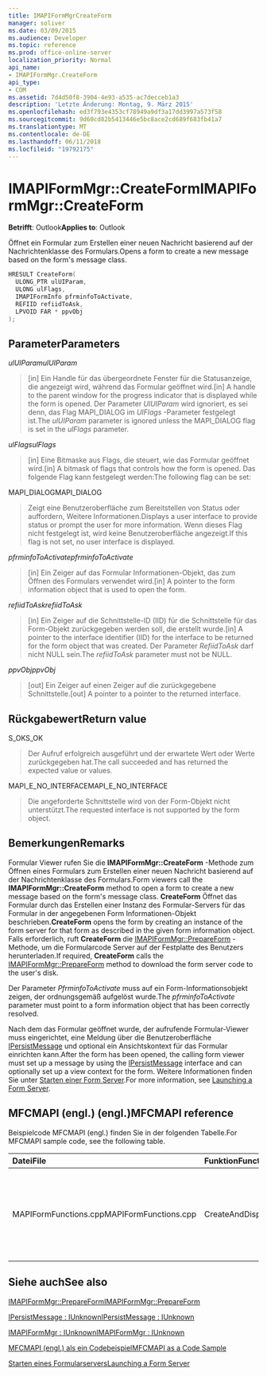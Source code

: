 ```yaml
---
title: IMAPIFormMgrCreateForm
manager: soliver
ms.date: 03/09/2015
ms.audience: Developer
ms.topic: reference
ms.prod: office-online-server
localization_priority: Normal
api_name:
- IMAPIFormMgr.CreateForm
api_type:
- COM
ms.assetid: 7d4d50f8-3904-4e93-a535-ac7decceb1a3
description: 'Letzte Änderung: Montag, 9. März 2015'
ms.openlocfilehash: ed3f793e4353cf78949a9df3a17dd3997a573f58
ms.sourcegitcommit: 9d60cd82b5413446e5bc8ace2cd689f683fb41a7
ms.translationtype: MT
ms.contentlocale: de-DE
ms.lasthandoff: 06/11/2018
ms.locfileid: "19792175"
---
```

# <a name="imapiformmgrcreateform"></a><span data-ttu-id="5c2ee-103">IMAPIFormMgr::CreateForm</span><span class="sxs-lookup"><span data-stu-id="5c2ee-103">IMAPIFormMgr::CreateForm</span></span>

  
  
<span data-ttu-id="5c2ee-104">**Betrifft**: Outlook</span><span class="sxs-lookup"><span data-stu-id="5c2ee-104">**Applies to**: Outlook</span></span> 
  
<span data-ttu-id="5c2ee-105">Öffnet ein Formular zum Erstellen einer neuen Nachricht basierend auf der Nachrichtenklasse des Formulars.</span><span class="sxs-lookup"><span data-stu-id="5c2ee-105">Opens a form to create a new message based on the form's message class.</span></span>
  
```cpp
HRESULT CreateForm(
  ULONG_PTR ulUIParam,
  ULONG ulFlags,
  IMAPIFormInfo pfrminfoToActivate,
  REFIID refiidToAsk,
  LPVOID FAR * ppvObj
);
```

## <a name="parameters"></a><span data-ttu-id="5c2ee-106">Parameter</span><span class="sxs-lookup"><span data-stu-id="5c2ee-106">Parameters</span></span>

 <span data-ttu-id="5c2ee-107">_ulUIParam_</span><span class="sxs-lookup"><span data-stu-id="5c2ee-107">_ulUIParam_</span></span>
  
> <span data-ttu-id="5c2ee-108">[in] Ein Handle für das übergeordnete Fenster für die Statusanzeige, die angezeigt wird, während das Formular geöffnet wird.</span><span class="sxs-lookup"><span data-stu-id="5c2ee-108">[in] A handle to the parent window for the progress indicator that is displayed while the form is opened.</span></span> <span data-ttu-id="5c2ee-109">Der Parameter _UlUIParam_ wird ignoriert, es sei denn, das Flag MAPI_DIALOG im _UlFlags_ -Parameter festgelegt ist.</span><span class="sxs-lookup"><span data-stu-id="5c2ee-109">The  _ulUIParam_ parameter is ignored unless the MAPI_DIALOG flag is set in the  _ulFlags_ parameter.</span></span> 
    
 <span data-ttu-id="5c2ee-110">_ulFlags_</span><span class="sxs-lookup"><span data-stu-id="5c2ee-110">_ulFlags_</span></span>
  
> <span data-ttu-id="5c2ee-111">[in] Eine Bitmaske aus Flags, die steuert, wie das Formular geöffnet wird.</span><span class="sxs-lookup"><span data-stu-id="5c2ee-111">[in] A bitmask of flags that controls how the form is opened.</span></span> <span data-ttu-id="5c2ee-112">Das folgende Flag kann festgelegt werden:</span><span class="sxs-lookup"><span data-stu-id="5c2ee-112">The following flag can be set:</span></span>
    
<span data-ttu-id="5c2ee-113">MAPI_DIALOG</span><span class="sxs-lookup"><span data-stu-id="5c2ee-113">MAPI_DIALOG</span></span> 
  
> <span data-ttu-id="5c2ee-114">Zeigt eine Benutzeroberfläche zum Bereitstellen von Status oder auffordern, Weitere Informationen.</span><span class="sxs-lookup"><span data-stu-id="5c2ee-114">Displays a user interface to provide status or prompt the user for more information.</span></span> <span data-ttu-id="5c2ee-115">Wenn dieses Flag nicht festgelegt ist, wird keine Benutzeroberfläche angezeigt.</span><span class="sxs-lookup"><span data-stu-id="5c2ee-115">If this flag is not set, no user interface is displayed.</span></span>
    
 <span data-ttu-id="5c2ee-116">_pfrminfoToActivate_</span><span class="sxs-lookup"><span data-stu-id="5c2ee-116">_pfrminfoToActivate_</span></span>
  
> <span data-ttu-id="5c2ee-117">[in] Ein Zeiger auf das Formular Informationen-Objekt, das zum Öffnen des Formulars verwendet wird.</span><span class="sxs-lookup"><span data-stu-id="5c2ee-117">[in] A pointer to the form information object that is used to open the form.</span></span>
    
 <span data-ttu-id="5c2ee-118">_refiidToAsk_</span><span class="sxs-lookup"><span data-stu-id="5c2ee-118">_refiidToAsk_</span></span>
  
> <span data-ttu-id="5c2ee-119">[in] Ein Zeiger auf die Schnittstelle-ID (IID) für die Schnittstelle für das Form-Objekt zurückgegeben werden soll, die erstellt wurde.</span><span class="sxs-lookup"><span data-stu-id="5c2ee-119">[in] A pointer to the interface identifier (IID) for the interface to be returned for the form object that was created.</span></span> <span data-ttu-id="5c2ee-120">Der Parameter _RefiidToAsk_ darf nicht NULL sein.</span><span class="sxs-lookup"><span data-stu-id="5c2ee-120">The  _refiidToAsk_ parameter must not be NULL.</span></span> 
    
 <span data-ttu-id="5c2ee-121">_ppvObj_</span><span class="sxs-lookup"><span data-stu-id="5c2ee-121">_ppvObj_</span></span>
  
> <span data-ttu-id="5c2ee-122">[out] Ein Zeiger auf einen Zeiger auf die zurückgegebene Schnittstelle.</span><span class="sxs-lookup"><span data-stu-id="5c2ee-122">[out] A pointer to a pointer to the returned interface.</span></span>
    
## <a name="return-value"></a><span data-ttu-id="5c2ee-123">Rückgabewert</span><span class="sxs-lookup"><span data-stu-id="5c2ee-123">Return value</span></span>

<span data-ttu-id="5c2ee-124">S_OK</span><span class="sxs-lookup"><span data-stu-id="5c2ee-124">S_OK</span></span> 
  
> <span data-ttu-id="5c2ee-125">Der Aufruf erfolgreich ausgeführt und der erwartete Wert oder Werte zurückgegeben hat.</span><span class="sxs-lookup"><span data-stu-id="5c2ee-125">The call succeeded and has returned the expected value or values.</span></span>
    
<span data-ttu-id="5c2ee-126">MAPI_E_NO_INTERFACE</span><span class="sxs-lookup"><span data-stu-id="5c2ee-126">MAPI_E_NO_INTERFACE</span></span> 
  
> <span data-ttu-id="5c2ee-127">Die angeforderte Schnittstelle wird von der Form-Objekt nicht unterstützt.</span><span class="sxs-lookup"><span data-stu-id="5c2ee-127">The requested interface is not supported by the form object.</span></span>
    
## <a name="remarks"></a><span data-ttu-id="5c2ee-128">Bemerkungen</span><span class="sxs-lookup"><span data-stu-id="5c2ee-128">Remarks</span></span>

<span data-ttu-id="5c2ee-129">Formular Viewer rufen Sie die **IMAPIFormMgr::CreateForm** -Methode zum Öffnen eines Formulars zum Erstellen einer neuen Nachricht basierend auf der Nachrichtenklasse des Formulars.</span><span class="sxs-lookup"><span data-stu-id="5c2ee-129">Form viewers call the **IMAPIFormMgr::CreateForm** method to open a form to create a new message based on the form's message class.</span></span> <span data-ttu-id="5c2ee-130">**CreateForm** Öffnet das Formular durch das Erstellen einer Instanz des Formular-Servers für das Formular in der angegebenen Form Informationen-Objekt beschrieben.</span><span class="sxs-lookup"><span data-stu-id="5c2ee-130">**CreateForm** opens the form by creating an instance of the form server for that form as described in the given form information object.</span></span> <span data-ttu-id="5c2ee-131">Falls erforderlich, ruft **CreateForm** die [IMAPIFormMgr::PrepareForm](imapiformmgr-prepareform.md) -Methode, um die Formularcode Server auf der Festplatte des Benutzers herunterladen.</span><span class="sxs-lookup"><span data-stu-id="5c2ee-131">If required, **CreateForm** calls the [IMAPIFormMgr::PrepareForm](imapiformmgr-prepareform.md) method to download the form server code to the user's disk.</span></span> 
  
<span data-ttu-id="5c2ee-132">Der Parameter _PfrminfoToActivate_ muss auf ein Form-Informationsobjekt zeigen, der ordnungsgemäß aufgelöst wurde.</span><span class="sxs-lookup"><span data-stu-id="5c2ee-132">The  _pfrminfoToActivate_ parameter must point to a form information object that has been correctly resolved.</span></span> 
  
<span data-ttu-id="5c2ee-133">Nach dem das Formular geöffnet wurde, der aufrufende Formular-Viewer muss eingerichtet, eine Meldung über die Benutzeroberfläche [IPersistMessage](ipersistmessageiunknown.md) und optional ein Ansichtskontext für das Formular einrichten kann.</span><span class="sxs-lookup"><span data-stu-id="5c2ee-133">After the form has been opened, the calling form viewer must set up a message by using the [IPersistMessage](ipersistmessageiunknown.md) interface and can optionally set up a view context for the form.</span></span> <span data-ttu-id="5c2ee-134">Weitere Informationen finden Sie unter [Starten einer Form Server](launching-a-form-server.md).</span><span class="sxs-lookup"><span data-stu-id="5c2ee-134">For more information, see [Launching a Form Server](launching-a-form-server.md).</span></span> 
  
## <a name="mfcmapi-reference"></a><span data-ttu-id="5c2ee-135">MFCMAPI (engl.) (engl.)</span><span class="sxs-lookup"><span data-stu-id="5c2ee-135">MFCMAPI reference</span></span>

<span data-ttu-id="5c2ee-136">Beispielcode MFCMAPI (engl.) finden Sie in der folgenden Tabelle.</span><span class="sxs-lookup"><span data-stu-id="5c2ee-136">For MFCMAPI sample code, see the following table.</span></span>
  
|<span data-ttu-id="5c2ee-137">**Datei**</span><span class="sxs-lookup"><span data-stu-id="5c2ee-137">**File**</span></span>|<span data-ttu-id="5c2ee-138">**Funktion**</span><span class="sxs-lookup"><span data-stu-id="5c2ee-138">**Function**</span></span>|<span data-ttu-id="5c2ee-139">**Comment**</span><span class="sxs-lookup"><span data-stu-id="5c2ee-139">**Comment**</span></span>|
|:-----|:-----|:-----|
|<span data-ttu-id="5c2ee-140">MAPIFormFunctions.cpp</span><span class="sxs-lookup"><span data-stu-id="5c2ee-140">MAPIFormFunctions.cpp</span></span>  <br/> |<span data-ttu-id="5c2ee-141">CreateAndDisplayNewMailInFolder</span><span class="sxs-lookup"><span data-stu-id="5c2ee-141">CreateAndDisplayNewMailInFolder</span></span>  <br/> |<span data-ttu-id="5c2ee-142">MFCMAPI (engl.) verwendet die **IMAPIFormMgr::CreateForm** -Methode zum Erstellen eines Formulars vor dem anzeigen.</span><span class="sxs-lookup"><span data-stu-id="5c2ee-142">MFCMAPI uses the **IMAPIFormMgr::CreateForm** method to create a form before displaying it.</span></span>  <br/> |
   
## <a name="see-also"></a><span data-ttu-id="5c2ee-143">Siehe auch</span><span class="sxs-lookup"><span data-stu-id="5c2ee-143">See also</span></span>



[<span data-ttu-id="5c2ee-144">IMAPIFormMgr::PrepareForm</span><span class="sxs-lookup"><span data-stu-id="5c2ee-144">IMAPIFormMgr::PrepareForm</span></span>](imapiformmgr-prepareform.md)
  
[<span data-ttu-id="5c2ee-145">IPersistMessage : IUnknown</span><span class="sxs-lookup"><span data-stu-id="5c2ee-145">IPersistMessage : IUnknown</span></span>](ipersistmessageiunknown.md)
  
[<span data-ttu-id="5c2ee-146">IMAPIFormMgr : IUnknown</span><span class="sxs-lookup"><span data-stu-id="5c2ee-146">IMAPIFormMgr : IUnknown</span></span>](imapiformmgriunknown.md)


[<span data-ttu-id="5c2ee-147">MFCMAPI (engl.) als ein Codebeispiel</span><span class="sxs-lookup"><span data-stu-id="5c2ee-147">MFCMAPI as a Code Sample</span></span>](mfcmapi-as-a-code-sample.md)
  
[<span data-ttu-id="5c2ee-148">Starten eines Formularservers</span><span class="sxs-lookup"><span data-stu-id="5c2ee-148">Launching a Form Server</span></span>](launching-a-form-server.md)

